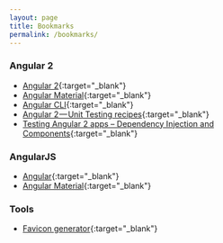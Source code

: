 ```yaml
---
layout: page
title: Bookmarks
permalink: /bookmarks/
---
```



### Angular 2

* [Angular 2](https://angular.io){:target="_blank"} 
* [Angular Material](https://github.com/angular/material2){:target="_blank"}
* [Angular CLI](https://cli.angular.io/){:target="_blank"}
* [Angular 2 — Unit Testing recipes](https://medium.com/google-developer-experts/angular-2-unit-testing-with-jasmine-defe20421584#.2x8329x3m){:target="_blank"}
* [Testing Angular 2 apps – Dependency Injection and Components](https://developers.livechatinc.com/blog/testing-angular-2-apps-dependency-injection-and-components/){:target="_blank"}

### AngularJS

* [Angular](https://angularjs.org/){:target="_blank"}
* [Angular Material](https://material.angularjs.org/latest/){:target="_blank"}

### Tools

* [Favicon generator](http://realfavicongenerator.net/){:target="_blank"}

